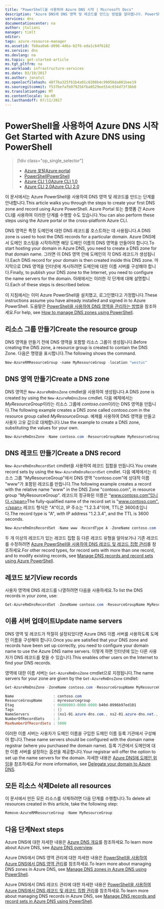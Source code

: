 ```yaml
---
title: "PowerShell을 사용하여 Azure DNS 시작 | Microsoft Docs"
description: "Azure DNS에 DNS 영역 및 레코드를 만드는 방법을 알아봅니다. PowerShell을 사용하여 첫 번째 DNS 영역 및 레코드를 만들고 관리하는 단계별 가이드입니다."
services: dns
documentationcenter: na
author: jtuliani
manager: timlt
editor: 
tags: azure-resource-manager
ms.assetid: fb0aa0a6-d096-4d6a-b2f6-eda1c64f6182
ms.service: dns
ms.devlang: na
ms.topic: get-started-article
ms.tgt_pltfrm: na
ms.workload: infrastructure-services
ms.date: 03/10/2017
ms.author: jonatul
ms.openlocfilehash: 48f7ba325f61b4a91c0208b4c99058da801bee19
ms.sourcegitcommit: f537befafb079256fba0529ee554c034d73f36b0
ms.translationtype: MT
ms.contentlocale: ko-KR
ms.lasthandoff: 07/11/2017
---
```

# <a name="get-started-with-azure-dns-using-powershell"></a><span data-ttu-id="a4fe7-104">PowerShell을 사용하여 Azure DNS 시작</span><span class="sxs-lookup"><span data-stu-id="a4fe7-104">Get Started with Azure DNS using PowerShell</span></span>

> [!div class="op_single_selector"]
> * [<span data-ttu-id="a4fe7-105">Azure 포털</span><span class="sxs-lookup"><span data-stu-id="a4fe7-105">Azure portal</span></span>](dns-getstarted-portal.md)
> * [<span data-ttu-id="a4fe7-106">PowerShell</span><span class="sxs-lookup"><span data-stu-id="a4fe7-106">PowerShell</span></span>](dns-getstarted-powershell.md)
> * [<span data-ttu-id="a4fe7-107">Azure CLI 1.0</span><span class="sxs-lookup"><span data-stu-id="a4fe7-107">Azure CLI 1.0</span></span>](dns-getstarted-cli-nodejs.md)
> * [<span data-ttu-id="a4fe7-108">Azure CLI 2.0</span><span class="sxs-lookup"><span data-stu-id="a4fe7-108">Azure CLI 2.0</span></span>](dns-getstarted-cli.md)

<span data-ttu-id="a4fe7-109">이 문서에서는 Azure PowerShell을 사용하여 DNS 영역 및 레코드를 만드는 단계를 안내합니다.</span><span class="sxs-lookup"><span data-stu-id="a4fe7-109">This article walks you through the steps to create your first DNS zone and record using Azure PowerShell.</span></span> <span data-ttu-id="a4fe7-110">Azure Portal 또는 플랫폼 간 Azure CLI를 사용하여 이러한 단계를 수행할 수도 있습니다.</span><span class="sxs-lookup"><span data-stu-id="a4fe7-110">You can also perform these steps using the Azure portal or the cross-platform Azure CLI.</span></span>

<span data-ttu-id="a4fe7-111">DNS 영역은 특정 도메인에 대한 DNS 레코드를 호스트하는 데 사용됩니다.</span><span class="sxs-lookup"><span data-stu-id="a4fe7-111">A DNS zone is used to host the DNS records for a particular domain.</span></span> <span data-ttu-id="a4fe7-112">Azure DNS에서 도메인 호스팅을 시작하려면 해당 도메인 이름의 DNS 영역을 만들어야 합니다.</span><span class="sxs-lookup"><span data-stu-id="a4fe7-112">To start hosting your domain in Azure DNS, you need to create a DNS zone for that domain name.</span></span> <span data-ttu-id="a4fe7-113">그러면 이 DNS 영역 안에 도메인의 각 DNS 레코드가 생성됩니다.</span><span class="sxs-lookup"><span data-stu-id="a4fe7-113">Each DNS record for your domain is then created inside this DNS zone.</span></span> <span data-ttu-id="a4fe7-114">마지막으로 DNS 영역을 인터넷에 게시하려면 도메인에 대한 이름 서버를 구성해야 합니다.</span><span class="sxs-lookup"><span data-stu-id="a4fe7-114">Finally, to publish your DNS zone to the Internet, you need to configure the name servers for the domain.</span></span> <span data-ttu-id="a4fe7-115">아래에서는 이러한 각 단계에 대해 설명합니다.</span><span class="sxs-lookup"><span data-stu-id="a4fe7-115">Each of these steps is described below.</span></span>

<span data-ttu-id="a4fe7-116">이 지침에서는 이미 Azure PowerShell을 설치했고, 로그인했다고 가정합니다.</span><span class="sxs-lookup"><span data-stu-id="a4fe7-116">These instructions assume you have already installed and signed in to Azure PowerShell.</span></span> <span data-ttu-id="a4fe7-117">도움말은 [PowerShell을 사용하여 DNS 영역을 관리하는 방법](dns-operations-dnszones.md)을 참조하세요.</span><span class="sxs-lookup"><span data-stu-id="a4fe7-117">For help, see [How to manage DNS zones using PowerShell](dns-operations-dnszones.md).</span></span>

## <a name="create-the-resource-group"></a><span data-ttu-id="a4fe7-118">리소스 그룹 만들기</span><span class="sxs-lookup"><span data-stu-id="a4fe7-118">Create the resource group</span></span>

<span data-ttu-id="a4fe7-119">DNS 영역을 만들기 전에 DNS 영역을 포함할 리소스 그룹이 생성됩니다.</span><span class="sxs-lookup"><span data-stu-id="a4fe7-119">Before creating the DNS zone, a resource group is created to contain the DNS Zone.</span></span> <span data-ttu-id="a4fe7-120">다음은 명령을 표시합니다.</span><span class="sxs-lookup"><span data-stu-id="a4fe7-120">The following shows the command.</span></span>

```powershell
New-AzureRMResourceGroup -name MyResourceGroup -location "westus"
```

## <a name="create-a-dns-zone"></a><span data-ttu-id="a4fe7-121">DNS 영역 만들기</span><span class="sxs-lookup"><span data-stu-id="a4fe7-121">Create a DNS zone</span></span>

<span data-ttu-id="a4fe7-122">DNS 영역은 `New-AzureRmDnsZone` cmdlet을 사용하여 생성됩니다.</span><span class="sxs-lookup"><span data-stu-id="a4fe7-122">A DNS zone is created by using the `New-AzureRmDnsZone` cmdlet.</span></span> <span data-ttu-id="a4fe7-123">다음 예제에서는 *MyResourceGroup*이라는 리소스 그룹에 *contoso.com*이라는 DNS 영역을 만듭니다.</span><span class="sxs-lookup"><span data-stu-id="a4fe7-123">The following example creates a DNS zone called *contoso.com* in the resource group called *MyResourceGroup*.</span></span> <span data-ttu-id="a4fe7-124">예제를 사용하여 DNS 영역을 만들고 사용자 고유 값으로 대체합니다.</span><span class="sxs-lookup"><span data-stu-id="a4fe7-124">Use the example to create a DNS zone, substituting the values for your own.</span></span>

```powershell
New-AzureRmDnsZone -Name contoso.com -ResourceGroupName MyResourceGroup
```

## <a name="create-a-dns-record"></a><span data-ttu-id="a4fe7-125">DNS 레코드 만들기</span><span class="sxs-lookup"><span data-stu-id="a4fe7-125">Create a DNS record</span></span>

<span data-ttu-id="a4fe7-126">`New-AzureRmDnsRecordSet` cmdlet을 사용하여 레코드 집합을 만듭니다.</span><span class="sxs-lookup"><span data-stu-id="a4fe7-126">You create record sets by using the `New-AzureRmDnsRecordSet` cmdlet.</span></span> <span data-ttu-id="a4fe7-127">다음 예제에서는 리소스 그룹 "MyResourceGroup"에서 DNS 영역 "contoso.com"에 상대적 이름 "www"가 포함된 레코드를 만듭니다.</span><span class="sxs-lookup"><span data-stu-id="a4fe7-127">The following example creates a record with the relative name "www" in the DNS Zone "contoso.com", in resource group "MyResourceGroup".</span></span> <span data-ttu-id="a4fe7-128">레코드의 정규화된 이름은 “www.contoso.com”입니다.</span><span class="sxs-lookup"><span data-stu-id="a4fe7-128">The fully-qualified name of the record set is "www.contoso.com".</span></span> <span data-ttu-id="a4fe7-129">레코드 형식은 "A"이고, IP 주소는 "1.2.3.4"이며, TTL은 3600초입니다.</span><span class="sxs-lookup"><span data-stu-id="a4fe7-129">The record type is "A", with IP address "1.2.3.4", and the TTL is 3600 seconds.</span></span>

```powershell
New-AzureRmDnsRecordSet -Name www -RecordType A -ZoneName contoso.com -ResourceGroupName MyResourceGroup -Ttl 3600 -DnsRecords (New-AzureRmDnsRecordConfig -IPv4Address "1.2.3.4")
```

<span data-ttu-id="a4fe7-130">두 개 이상의 레코드가 있는 레코드 집합 등 다른 레코드 유형을 알아보거나 기존 레코드를 수정하려면 [Azure PowerShell을 사용하여 DNS 레코드 및 레코드 집합 관리](dns-operations-recordsets.md)를 참조하세요.</span><span class="sxs-lookup"><span data-stu-id="a4fe7-130">For other record types, for record sets with more than one record, and to modify existing records, see [Manage DNS records and record sets using Azure PowerShell](dns-operations-recordsets.md).</span></span> 


## <a name="view-records"></a><span data-ttu-id="a4fe7-131">레코드 보기</span><span class="sxs-lookup"><span data-stu-id="a4fe7-131">View records</span></span>

<span data-ttu-id="a4fe7-132">사용자 영역에 DNS 레코드를 나열하려면 다음을 사용하세요.</span><span class="sxs-lookup"><span data-stu-id="a4fe7-132">To list the DNS records in your zone, use:</span></span>

```powershell
Get-AzureRmDnsRecordSet -ZoneName contoso.com -ResourceGroupName MyResourceGroup
```


## <a name="update-name-servers"></a><span data-ttu-id="a4fe7-133">이름 서버 업데이트</span><span class="sxs-lookup"><span data-stu-id="a4fe7-133">Update name servers</span></span>

<span data-ttu-id="a4fe7-134">DNS 영역 및 레코드가 적절히 설정되었다면 Azure DNS 이름 서버를 사용하도록 도메인 이름을 구성해야 합니다.</span><span class="sxs-lookup"><span data-stu-id="a4fe7-134">Once you are satisfied that your DNS zone and records have been set up correctly, you need to configure your domain name to use the Azure DNS name servers.</span></span> <span data-ttu-id="a4fe7-135">이렇게 하면 인터넷에 있는 다른 사용자가 DNS 레코드를 찾을 수 있습니다.</span><span class="sxs-lookup"><span data-stu-id="a4fe7-135">This enables other users on the Internet to find your DNS records.</span></span>

<span data-ttu-id="a4fe7-136">영역에 대한 이름 서버는 `Get-AzureRmDnsZone` cmdlet으로 지정됩니다.</span><span class="sxs-lookup"><span data-stu-id="a4fe7-136">The name servers for your zone are given by the `Get-AzureRmDnsZone` cmdlet:</span></span>

```powershell
Get-AzureRmDnsZone -ZoneName contoso.com -ResourceGroupName MyResourceGroup

Name                  : contoso.com
ResourceGroupName     : myresourcegroup
Etag                  : 00000003-0000-0000-b40d-0996b97ed101
Tags                  : {}
NameServers           : {ns1-01.azure-dns.com., ns2-01.azure-dns.net., ns3-01.azure-dns.org., ns4-01.azure-dns.info.}
NumberOfRecordSets    : 3
MaxNumberOfRecordSets : 5000
```

<span data-ttu-id="a4fe7-137">이러한 이름 서버는 사용자가 도메인 이름을 구입한 도메인 이름 등록 기관에서 구성해야 합니다.</span><span class="sxs-lookup"><span data-stu-id="a4fe7-137">These name servers should be configured with the domain name registrar (where you purchased the domain name).</span></span> <span data-ttu-id="a4fe7-138">등록 기관에서 도메인에 대한 이름 서버를 설정하는 옵션을 제공합니다.</span><span class="sxs-lookup"><span data-stu-id="a4fe7-138">Your registrar will offer the option to set up the name servers for the domain.</span></span> <span data-ttu-id="a4fe7-139">자세한 내용은 [Azure DNS에 도메인 위임](dns-domain-delegation.md)을 참조하세요.</span><span class="sxs-lookup"><span data-stu-id="a4fe7-139">For more information, see [Delegate your domain to Azure DNS](dns-domain-delegation.md).</span></span>

## <a name="delete-all-resources"></a><span data-ttu-id="a4fe7-140">모든 리소스 삭제</span><span class="sxs-lookup"><span data-stu-id="a4fe7-140">Delete all resources</span></span>

<span data-ttu-id="a4fe7-141">이 문서에서 만든 모든 리소스를 삭제하려면 다음 단계를 수행합니다.</span><span class="sxs-lookup"><span data-stu-id="a4fe7-141">To delete all resources created in this article, take the following step:</span></span>

```powershell
Remove-AzureRMResourceGroup -Name MyResourceGroup
```

## <a name="next-steps"></a><span data-ttu-id="a4fe7-142">다음 단계</span><span class="sxs-lookup"><span data-stu-id="a4fe7-142">Next steps</span></span>

<span data-ttu-id="a4fe7-143">Azure DNS에 대한 자세한 내용은 [Azure DNS 개요](dns-overview.md)를 참조하세요.</span><span class="sxs-lookup"><span data-stu-id="a4fe7-143">To learn more about Azure DNS, see [Azure DNS overview](dns-overview.md).</span></span>

<span data-ttu-id="a4fe7-144">Azure DNS에서 DNS 영역 관리에 대한 자세한 내용은 [PowerShell을 사용하여 Azure DNS에서 DNS 영역 관리](dns-operations-dnszones.md)를 참조하세요.</span><span class="sxs-lookup"><span data-stu-id="a4fe7-144">To learn more about managing DNS zones in Azure DNS, see [Manage DNS zones in Azure DNS using PowerShell](dns-operations-dnszones.md).</span></span>

<span data-ttu-id="a4fe7-145">Azure DNS에서 DNS 레코드 관리에 대한 자세한 내용은 [PowerShell을 사용하여 Azure DNS에서 DNS 레코드 및 레코드 집합 관리](dns-operations-recordsets.md)를 참조하세요.</span><span class="sxs-lookup"><span data-stu-id="a4fe7-145">To learn more about managing DNS records in Azure DNS, see [Manage DNS records and record sets in Azure DNS using PowerShell](dns-operations-recordsets.md).</span></span>

